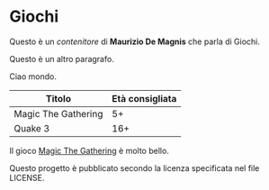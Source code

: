 # Giochi

Questo è un _contenitore_ di __Maurizio De Magnis__ che parla di Giochi.

Questo è un altro paragrafo.

Ciao mondo.

| Titolo | Età consigliata |
|--------|-----------------|
| Magic The Gathering | 5+ |
| Quake 3 | 16+ |

Il gioco [Magic The Gathering](http://magic.wizards.com/en) è molto bello.

Questo progetto è pubblicato secondo la licenza specificata nel file LICENSE.
